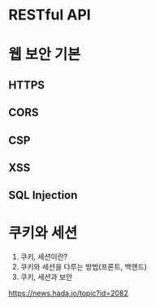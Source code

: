 # RESTful API

# 웹 보안 기본

## HTTPS

## CORS

## CSP

## XSS

## SQL Injection

# 쿠키와 세션

1. 쿠키, 세션이란?
2. 쿠키와 세션을 다루는 방법(프론트, 백앤드)
3. 쿠키, 세션과 보안

https://news.hada.io/topic?id=2082
